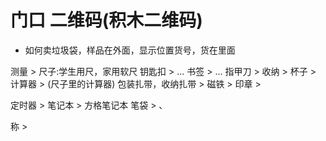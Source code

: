 
# 门口 二维码(积木二维码)
* 如何卖垃圾袋，样品在外面，显示位置货号，货在里面



测量 > 尺子:学生用尺，家用软尺
钥匙扣 > ...
书签  > ...
指甲刀 >
收纳 >
杯子 > 
计算器 > (尺子里的计算器)
包装扎带，收纳扎带 > 
磁铁 > 
印章 > 

定时器 >
笔记本 > 方格笔记本
笔袋 > 
、

称 > 
























